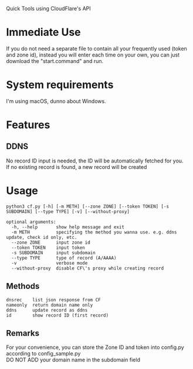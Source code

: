 Quick Tools using CloudFlare's API
# Immediate Use
If you do not need a separate file to contain all your frequently used (token and zone id), instead you will enter each time on your own, you can just download the "start.command" and run.
# System requirements
I'm using macOS, dunno about Windows.
# Features
## DDNS
No record ID input is needed, the ID will be automatically fetched for you.  
If no existing record is found, a new record will be created
# Usage
```
python3 cf.py [-h] [-m METH] [--zone ZONE] [--token TOKEN] [-s SUBDOMAIN] [--type TYPE] [-v] [--without-proxy]

optional arguments:
  -h, --help       show help message and exit
  -m METH          specifying the method you wanna use. e.g. ddns update, check id only, etc.
  --zone ZONE      input zone id
  --token TOKEN    input token
  -s SUBDOMAIN     input subdomain
  --type TYPE      type of record (A/AAAA)
  -v               verbose mode
  --without-proxy  disable CF\'s proxy while creating record
```

## Methods
```
dnsrec    list json response from CF  
nameonly  return domain name only
ddns      update record as ddns
id        show record ID (first record)
```

## Remarks
For your convenience, you can store the Zone ID and token into config.py according to config_sample.py  
DO NOT ADD your domain name in the subdomain field
